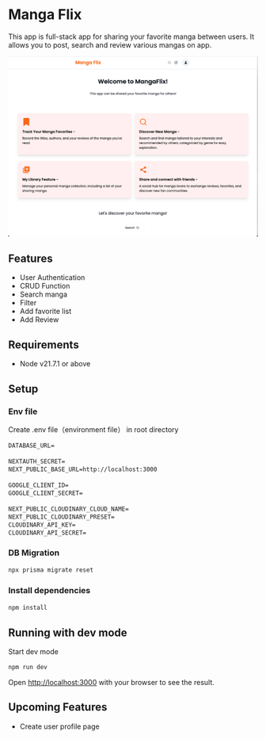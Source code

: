 # Manga Flix

This app is full-stack app for sharing your favorite manga between users.
It allows you to post, search and review various mangas on app.

![screencapture-localhost-3000-2024-02-23-11_57_51](https://github.com/JamesCroissant/mangaflix/blob/main/public/images/mangaflix.png)

## Features

- User Authentication
- CRUD Function
- Search manga
- Filter 
- Add favorite list
- Add Review

## Requirements

- Node v21.7.1 or above

## Setup

### Env file

Create .env file（environment file） in root directory

```
DATABASE_URL=

NEXTAUTH_SECRET=
NEXT_PUBLIC_BASE_URL=http://localhost:3000

GOOGLE_CLIENT_ID=
GOOGLE_CLIENT_SECRET=

NEXT_PUBLIC_CLOUDINARY_CLOUD_NAME=
NEXT_PUBLIC_CLOUDINARY_PRESET=
CLOUDINARY_API_KEY=
CLOUDINARY_API_SECRET=
```

### DB Migration

```zsh
npx prisma migrate reset
```

### Install dependencies

```zsh
npm install
```

## Running with dev mode

Start dev mode

```zsh
npm run dev
```

Open [http://localhost:3000](http://localhost:3000) with your browser to see the result.

## Upcoming Features

- Create user profile page
